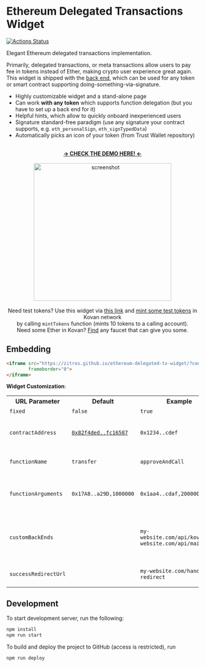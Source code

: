 # Ethereum Delegated Transactions Widget

[![Actions Status](https://github.com/zitros/ethereum-delegated-tx-widget/workflows/Lint%20and%20Test/badge.svg)](https://github.com/zitros/ethereum-delegated-tx-widget/actions)

Elegant Ethereum delegated transactions implementation.

Primarily, delegated transactions, or meta transactions allow users to pay fee in tokens instead of Ether, making crypto user experience great again. This widget is shipped with the [back end](https://github.com/ZitRos/ethereum-delegated-tx-service), which can be used for any token or smart contract supporting doing-something-via-signature.

+ Highly customizable widget and a stand-alone page
+ Can work **with any token** which supports function delegation (but you have to set up a back end for it)
+ Helpful hints, which allow to quickly onboard inexperienced users
+ Signature standard-free paradigm (use any signature your contract supports, e.g. `eth_personalSign`, `eth_signTypedData`)
+ Automatically picks an icon of your token (from Trust Wallet repository)

<p align="center">
  <br/><b><a href="https://zitros.github.io/ethereum-delegated-tx-widget/" target="_blank">→ CHECK THE DEMO HERE! ←</a></b><br/><br/>
  <img src="https://user-images.githubusercontent.com/4989256/64173367-cbec8080-ce5f-11e9-87c3-c1c77ae83dc4.png" alt="screenshot" width="360"><br/><br/>
  Need test tokens? Use this widget via <a href="https://zitros.github.io/ethereum-delegated-tx-widget/?contractAddress=0xcc7e25e30b065ea61814bec6ecdb17edb0f891aa" target="_blank">this link</a>
  and
  <a href="https://kovan.etherscan.io/address/0xcc7e25e30b065ea61814bec6ecdb17edb0f891aa#writeContract" target="_blank">mint some test tokens</a> in Kovan network<br/>by calling <code>mintTokens</code> function (mints 10 tokens to a calling account). <br/>Need some Ether in Kovan? <a href="https://www.google.com/search?q=kovan+ether+faucet" target="_blank">Find</a> any faucet that can give you some.
</p>

Embedding
---------

```html
<iframe src="https://zitros.github.io/ethereum-delegated-tx-widget/?contractAddress=0x82f4ded9cec9b5750fbff5c2185aee35afc16587&otherParams=abc"
        frameborder="0">
</iframe>
```

**Widget Customization**:

<table>
<tr>
  <th>URL Parameter</th>
  <th>Default</th>
  <th>Example</th>
  <th>Description</th>
</tr>
<tr>
  <td><code>fixed</code></td>
  <td><code>false</code></td>
  <td><code>true</code></td>
  <td>Disable all inputs</td>
</tr>
<tr>
  <td><code>contractAddress</code></td>
  <td><code><a href="https://etherscan.io/token/0x82f4ded9cec9b5750fbff5c2185aee35afc16587">0x82f4ded..fc16587</a></code></td>
  <td><code>0x1234..cdef</code></td>
  <td>Smart contract address (usually token address) which is supported by at least one back end</td>
</tr>
<tr>
  <td><code>functionName</code></td>
  <td><code>transfer</code></td>
  <td><code>approveAndCall</code></td>
  <td>Smart contract function name which is supported by at least one back end</td>
</tr>
<tr>
  <td><code>functionArguments</code></td>
  <td><code>0x17A8..a29D,1000000</code></td>
  <td><code>0x1aa4..cdaf,20000000</code></td>
  <td>Comma-separated arguments of the function (in this example, <code>transfer("0x1aa4..cdaf", 20000000)</code>).</td>
</tr>
<tr>
  <td><code>customBackEnds</code></td>
  <td></td>
  <td><code>my-website.com/api/kovan,my-website.com/api/mainnet</code></td>
  <td>Custom delegated transactions back end APIs list (see <a target="_blank" href="https://github.com/ZitRos/ethereum-delegated-tx-service">ethereum-delegated-tx-service</a>). Otherwise, pre-defined back ends are used.</td>
</tr>
<tr>
  <td><code>successRedirectUrl</code></td>
  <td></td>
  <td><code>my-website.com/handle-redirect</code></td>
  <td>URL the user is redirected to once the transaction is mined.</td>
</tr>
</table>

Development
-----------

To start development server, run the following:

```bash
npm install
npm run start
```

To build and deploy the project to GitHub (access is restricted), run

```bash
npm run deploy
```
